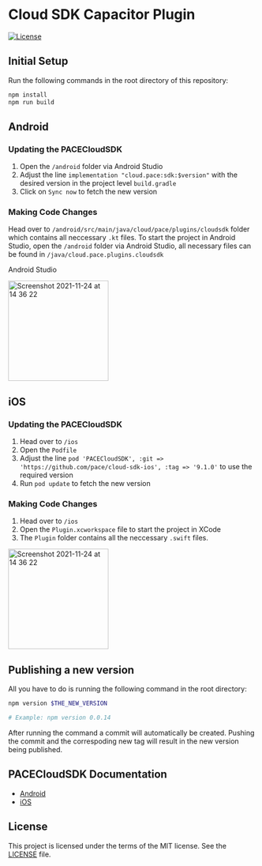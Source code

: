 # Cloud SDK Capacitor Plugin

[![License](https://img.shields.io/badge/license-MIT-green.svg?style=flat)](LICENSE.md)

## Initial Setup

Run the following commands in the root directory of this repository:

```bash
npm install
npm run build
```

## Android
### Updating the PACECloudSDK
1. Open the `/android` folder via Android Studio
2. Adjust the line `implementation "cloud.pace:sdk:$version"` with the desired version in the project level `build.gradle`
3. Click on `Sync now` to fetch the new version

### Making Code Changes
Head over to `/android/src/main/java/cloud/pace/plugins/cloudsdk` folder which contains all neccessary `.kt` files. To start the project in Android Studio, open the `/android` folder via Android Studio, all necessary files can be found in `/java/cloud.pace.plugins.cloudsdk`

Android Studio

<img width="203" alt="Screenshot 2021-11-24 at 14 36 22" src="https://user-images.githubusercontent.com/38315701/143464138-91917b80-bb53-4140-812d-36ed683bd072.png">

## iOS
### Updating the PACECloudSDK

1. Head over to `/ios`
2. Open the `Podfile`
3. Adjust the line `pod 'PACECloudSDK', :git => 'https://github.com/pace/cloud-sdk-ios', :tag => '9.1.0'` to use the required version
4. Run `pod update` to fetch the new version

### Making Code Changes

1. Head over to `/ios`
2. Open the `Plugin.xcworkspace` file to start the project in XCode
3. The `Plugin` folder contains all the neccessary `.swift` files.
<img width="203" alt="Screenshot 2021-11-24 at 14 36 22" src="https://user-images.githubusercontent.com/22814132/143248493-01090132-03aa-4888-a2e6-b1ba4239353e.png">


## Publishing a new version

All you have to do is running the following command in the root directory:

```bash
npm version $THE_NEW_VERSION

# Example: npm version 0.0.14
```

After running the command a commit will automatically be created. Pushing the commit and the correspoding new tag will result in the new version being published.

## PACECloudSDK Documentation

- [Android](https://pace.github.io/cloud-sdk-android/)
- [iOS](https://pace.github.io/cloud-sdk-ios)

## License

This project is licensed under the terms of the MIT license. See the [LICENSE](LICENSE.md) file.
